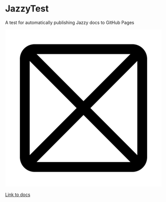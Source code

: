 # JazzyTest
A test for automatically publishing Jazzy docs to GitHub Pages

![Placeholder](Images/placeholder.png)

[Link to docs](https://john-mueller.github.io/JazzyTest)
